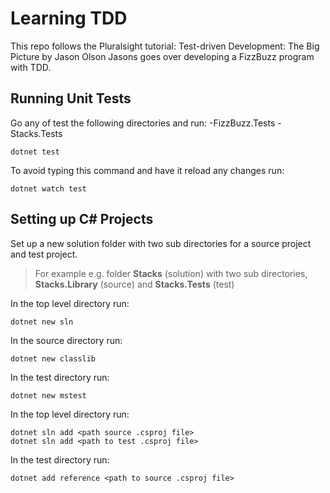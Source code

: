 # Learning TDD

This repo follows the Pluralsight tutorial: Test-driven Development: The Big Picture by Jason Olson
Jasons goes over developing a FizzBuzz program with TDD.

## Running Unit Tests

Go any of test the following directories and run:
-FizzBuzz.Tests
-Stacks.Tests
```
dotnet test
```

To avoid typing this command and have it reload any changes run:
```
dotnet watch test
```

## Setting up C# Projects

Set up a new solution folder with two sub directories for a source project and test project.
>For example e.g. folder **Stacks** (solution) with two sub directories, **Stacks.Library** (source) and **Stacks.Tests** (test)

In the top level directory run:
```
dotnet new sln
```

In the source directory run:
```
dotnet new classlib
```

In the test directory run:
```
dotnet new mstest
```

In the top level directory run:
```
dotnet sln add <path source .csproj file>
dotnet sln add <path to test .csproj file>
```

In the test directory run:
```
dotnet add reference <path to source .csproj file>
```